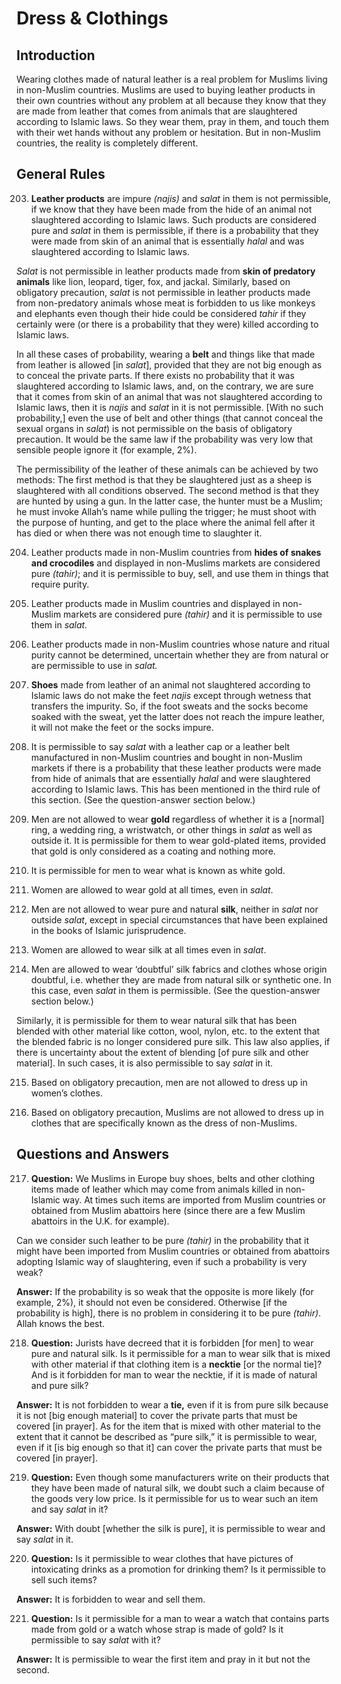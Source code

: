 Dress & Clothings
=================

Introduction
------------

Wearing clothes made of natural leather is a real problem for Muslims
living in non-Muslim countries. Muslims are used to buying leather
products in their own countries without any problem at all because they
know that they are made from leather that comes from animals that are
slaughtered according to Islamic laws. So they wear them, pray in them,
and touch them with their wet hands without any problem or hesitation.
But in non-Muslim countries, the reality is completely different.

General Rules
-------------

203. **Leather products** are impure *(najis)* and *salat* in them is
not permissible, if we know that they have been made from the hide of an
animal not slaughtered according to Islamic laws. Such products are
considered pure and *salat* in them is permissible, if there is a
probability that they were made from skin of an animal that is
essentially *halal* and was slaughtered according to Islamic laws.

*Salat* is not permissible in leather products made from **skin of
predatory animals** like lion, leopard, tiger, fox, and jackal.
Similarly, based on obligatory precaution, *salat* is not permissible in
leather products made from non-predatory animals whose meat is forbidden
to us like monkeys and elephants even though their hide could be
considered *tahir* if they certainly were (or there is a probability
that they were) killed according to Islamic laws.

In all these cases of probability, wearing a **belt** and things like
that made from leather is allowed [in *salat*], provided that they are
not big enough as to conceal the private parts. If there exists no
probability that it was slaughtered according to Islamic laws, and, on
the contrary, we are sure that it comes from skin of an animal that was
not slaughtered according to Islamic laws, then it is *najis* and
*salat* in it is not permissible. [With no such probability,] even the
use of belt and other things (that cannot conceal the sexual organs in
*salat*) is not permissible on the basis of obligatory precaution. It
would be the same law if the probability was very low that sensible
people ignore it (for example, 2%).

The permissibility of the leather of these animals can be achieved by
two methods: The first method is that they be slaughtered just as a
sheep is slaughtered with all conditions observed. The second method is
that they are hunted by using a gun. In the latter case, the hunter must
be a Muslim; he must invoke Allah’s name while pulling the trigger; he
must shoot with the purpose of hunting, and get to the place where the
animal fell after it has died or when there was not enough time to
slaughter it.

204. Leather products made in non-Muslim countries from **hides of
snakes and crocodiles** and displayed in non-Muslims markets are
considered pure *(tahir)*; and it is permissible to buy, sell, and use
them in things that require purity.

205. Leather products made in Muslim countries and displayed in
non-Muslim markets are considered pure *(tahir)* and it is permissible
to use them in *salat.*

206. Leather products made in non-Muslim countries whose nature and
ritual purity cannot be determined, uncertain whether they are from
natural or are permissible to use in *salat.*

207. **Shoes** made from leather of an animal not slaughtered according
to Islamic laws do not make the feet *najis* except through wetness that
transfers the impurity. So, if the foot sweats and the socks become
soaked with the sweat, yet the latter does not reach the impure leather,
it will not make the feet or the socks impure.

208. It is permissible to say *salat* with a leather cap or a leather
belt manufactured in non-Muslim countries and bought in non-Muslim
markets if there is a probability that these leather products were made
from hide of animals that are essentially *halal* and were slaughtered
according to Islamic laws. This has been mentioned in the third rule of
this section. (See the question-answer section below.)

209. Men are not allowed to wear **gold** regardless of whether it is a
[normal] ring, a wedding ring, a wristwatch, or other things in *salat*
as well as outside it. It is permissible for them to wear gold-plated
items, provided that gold is only considered as a coating and nothing
more.

210. It is permissible for men to wear what is known as white gold.

211. Women are allowed to wear gold at all times, even in *salat*.

212. Men are not allowed to wear pure and natural **silk**, neither in
*salat* nor outside *salat*, except in special circumstances that have
been explained in the books of Islamic jurisprudence.

213. Women are allowed to wear silk at all times even in *salat*.

214. Men are allowed to wear ‘doubtful’ silk fabrics and clothes whose
origin doubtful, i.e. whether they are made from natural silk or
synthetic one. In this case, even *salat* in them is permissible. (See
the question-answer section below.)

Similarly, it is permissible for them to wear natural silk that has been
blended with other material like cotton, wool, nylon, etc. to the extent
that the blended fabric is no longer considered pure silk. This law also
applies, if there is uncertainty about the extent of blending [of pure
silk and other material]. In such cases, it is also permissible to say
*salat* in it.

215. Based on obligatory precaution, men are not allowed to dress up in
women’s clothes.

216. Based on obligatory precaution, Muslims are not allowed to dress up
in clothes that are specifically known as the dress of non-Muslims.

Questions and Answers
---------------------

217. **Question:** We Muslims in Europe buy shoes, belts and other
clothing items made of leather which may come from animals killed in
non-Islamic way. At times such items are imported from Muslim countries
or obtained from Muslim abattoirs here (since there are a few Muslim
abattoirs in the U.K. for example).

Can we consider such leather to be pure *(tahir)* in the probability
that it might have been imported from Muslim countries or obtained from
abattoirs adopting Islamic way of slaughtering, even if such a
probability is very weak?

**Answer:** If the probability is so weak that the opposite is more
likely (for example, 2%), it should not even be considered. Otherwise
[if the probability is high], there is no problem in considering it to
be pure *(tahir)*. Allah knows the best.

218. **Question:** Jurists have decreed that it is forbidden [for men]
to wear pure and natural silk. Is it permissible for a man to wear silk
that is mixed with other material if that clothing item is a **necktie**
[or the normal tie]? And is it forbidden for man to wear the necktie, if
it is made of natural and pure silk?

**Answer:** It is not forbidden to wear a **tie,** even if it is from
pure silk because it is not [big enough material] to cover the private
parts that must be covered [in prayer]. As for the item that is mixed
with other material to the extent that it cannot be described as “pure
silk,” it is permissible to wear, even if it [is big enough so that it]
can cover the private parts that must be covered [in prayer].

219. **Question:** Even though some manufacturers write on their
products that they have been made of natural silk, we doubt such a claim
because of the goods very low price. Is it permissible for us to wear
such an item and say *salat* in it?

**Answer:** With doubt [whether the silk is pure], it is permissible to
wear and say *salat* in it.

220. **Question:** Is it permissible to wear clothes that have pictures
of intoxicating drinks as a promotion for drinking them? Is it
permissible to sell such items?

**Answer:** It is forbidden to wear and sell them.

221. **Question:** Is it permissible for a man to wear a watch that
contains parts made from gold or a watch whose strap is made of gold? Is
it permissible to say *salat* with it?

**Answer:** It is permissible to wear the first item and pray in it but
not the second.



